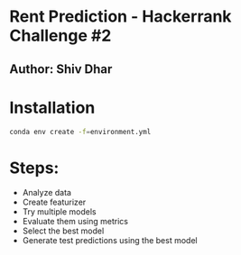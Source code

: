 # Rent Prediction - Hackerrank Challenge #2
## Author: Shiv Dhar

# Installation

```bash
conda env create -f=environment.yml
```

# Steps:

- Analyze data
- Create featurizer
- Try multiple models
- Evaluate them using metrics
- Select the best model
- Generate test predictions using the best model

# 



